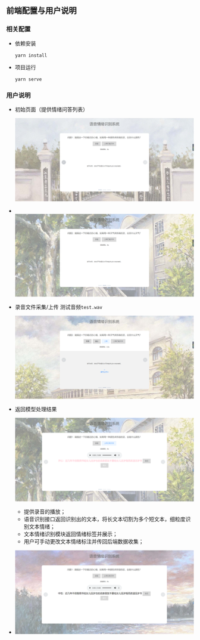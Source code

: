 ## 前端配置与用户说明

### 相关配置

+ 依赖安装

  ```
  yarn install
  ```

+ 项目运行

  ```
  yarn serve
  ```

### 用户说明

+ 初始页面（提供情绪问答列表）

  ![image-20220916164221073](./static/1.png)

+ ​	![image-20220916164306598](./static/2.png)

+ 录音文件采集/上传
  测试音频`test.wav`

  ![image-20220916164415861](./static/3.png)

+ 返回模型处理结果

  ![image-20220916164533271](./static/4.png)

  + 提供录音的播放；
  + 语音识别接口返回识别出的文本，将长文本切割为多个短文本，细粒度识别文本情绪；
  + 文本情绪识别模块返回情绪标签并展示；
  + 用户可手动更改文本情绪标注并传回后端数据收集；

+ ![image-20220916164756533](./static/5.png)
